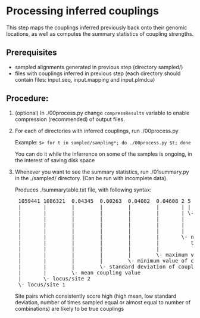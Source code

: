 # Processing inferred couplings

This step maps the couplings inferred previously back onto their genomic locations, as well as computes the summary statistics of coupling strengths.

## Prerequisites
* sampled alignments generated in previous step (directory sampled/)
* files with couplings inferred in previous step (each directory should
        contain files: input.seq, input.mapping and input.plmdca)

## Procedure:
1. (optional) In ./00process.py change `compressResults` variable 
    to enable compression (recommended) of output files.

2. For each of directories with inferred couplings, run ./00process.py

    Example:
    `$> for t in sampled/sampling*; do ./00process.py $t; done`

    You can do it while the inferrence on some of the samples is ongoing,
    in the interest of saving disk space

3. Whenever you want to see the summary statistics, run ./01summary.py in
    the ./sampled/ directory.
    (Can be run with incomplete data). 
    
    Produces ./summarytable.txt file, with following syntax:

    <pre>
    1059441 1086321  0.04345  0.00263  0.04082  0.04608 2 5
    |       |        |        |        |        |       | |
    |       |        |        |        |        |       | \- number of possible combinations
    |       |        |        |        |        |       |    (i.e. how many times these sites
    |       |        |        |        |        |       |     were in the same input alignment)
    |       |        |        |        |        |       |   
    |       |        |        |        |        |       \- number of times this site pair was among
    |       |        |        |        |        |          top 3000 couplings in the sampled alignments
    |       |        |        |        |        |          
    |       |        |        |        |        \- maximum value of coupling inferred
    |       |        |        |        \- minimum value of coupling inferred and kept (!)
    |       |        |        \- standard deviation of coupling value
    |       |        \- mean coupling value
    |       \- locus/site 2
    \- locus/site 1</pre>

    Site pairs which consistently score high (high mean, low standard deviation, number of times 
    sampled equal or almost equal to number of combinations) are likely to be true couplings
